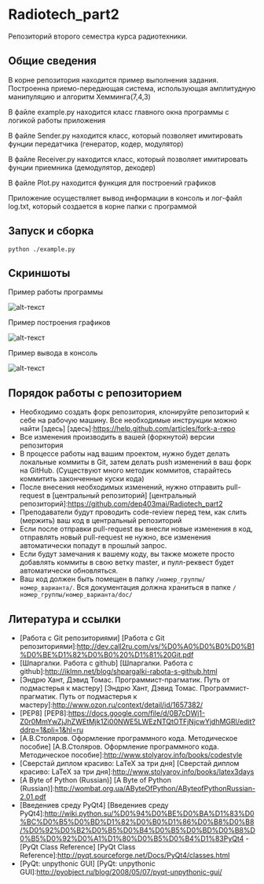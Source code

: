Radiotech_part2
===============

Репозиторий второго семестра курса радиотехники.

Общие сведения
--------------

В корне репозитория находится пример выполнения задания. Построенна приемо-передающая система, использующая амплитудную манипуляцию и алгоритм Хемминга(7,4,3)

В файле example.py находится класс главного окна программы с логикой работы приложения

В файле Sender.py находится класс, который позволяет имитировать фунции передатчика (генератор, кодер, модулятор)

В файле Receiver.py находится класс, который позволяет имитировать фунции приемника (демодулятор, декодер)

В файле Plot.py находится функция для построений графиков

Приложение осуществляет вывод информации в консоль и лог-файл log.txt, который создается в корне папки с программой

Запуск и сборка
---------------

```python ./example.py```

Скриншоты
----------

Пример работы программы

![alt-текст](https://github.com/dep403mai/Radiotech_part2/blob/master/ScreenshotMainWindow.png "Пример работы программы")

Пример построения графиков

![alt-текст](https://github.com/dep403mai/Radiotech_part2/blob/master/ScreenshotPlot.png "Пример построения графиков")

Пример вывода в консоль

![alt-текст](https://github.com/dep403mai/Radiotech_part2/blob/master/ScreenshotConsole.png "Пример вывода в консоль")

Порядок работы с репозиторием
------------------------------
- Необходимо создать форк репозитория, клонируйте репозиторий к себе на рабочую машину. Все необходимые инструкции можно найти [здесь]
[здесь]:https://help.github.com/articles/fork-a-repo
- Все изменения производить в вашей (форкнутой) версии репозитория
- В процессе работы над вашим проектом, нужно будет делать локальные коммиты в Git, затем делать push изменений в ваш форк на GitHub. (Существуют много методик коммитов, старайтесь коммитить законченные куски кода)
- После внесения необходимых изменений, нужно отправить pull-request в [центральный репозиторий]
[центральный репозиторий]:https://github.com/dep403mai/Radiotech_part2
- Преподаватели будут проводить code-review перед тем, как слить (мержить) ваш код в центральный репозиторий
- Если после отправки pull-request вы внесли новые изменения в код, отправлять новый pull-request не нужно, все изменения автоматически попадут в прошлый запрос. 
- Если будут замечания к вашему коду, вы также можете просто добавлять коммиты в свою ветку master, и пулл-реквест будет автоматически обновляться.
- Ваш код должен быть помещен в папку `/номер_группы/номер_варианта/`. Вся документация должна храниться в папке `/номер_группы/номер_варианта/doc/`

Литература и ссылки
-------------------
- [Работа с Git репозиториями]
[Работа с Git репозиториями]:http://dev.call2ru.com/vs/%D0%A0%D0%B0%D0%B1%D0%BE%D1%82%D0%B0%20%D1%81%20Git.pdf
- [Шпаргалки. Работа с github]
[Шпаргалки. Работа с github]:http://iklmn.net/blog/shpargalki-rabota-s-github.html
- [Эндрю Хант, Дэвид Томас. Программист-прагматик. Путь от подмастерья к мастеру]
[Эндрю Хант, Дэвид Томас. Программист-прагматик. Путь от подмастерья к мастеру]:http://www.ozon.ru/context/detail/id/1657382/
- [PEP8]
[PEP8]:https://docs.google.com/file/d/0B7cDWj1-Z0r0MmYwZjJhZWEtMjk1Zi00NWE5LWEzNTQtOTFjNjcwYjdhMGRl/edit?ddrp=1&pli=1&hl=ru
- [А.В.Столяров. Оформление программного кода. Методическое пособие]
[А.В.Столяров. Оформление программного кода. Методическое пособие]:http://www.stolyarov.info/books/codestyle
 - [Сверстай диплом красиво: LaTeX за три дня]
 [Сверстай диплом красиво: LaTeX за три дня]:http://www.stolyarov.info/books/latex3days
- [A Byte of Python (Russian)]
[A Byte of Python (Russian)]:http://wombat.org.ua/AByteOfPython/AByteofPythonRussian-2.01.pdf
- [Введениев среду PyQt4]
[Введениев среду PyQt4]:http://wiki.python.su/%D0%94%D0%BE%D0%BA%D1%83%D0%BC%D0%B5%D0%BD%D1%82%D0%B0%D1%86%D0%B8%D0%B8/%D0%92%D0%B2%D0%B5%D0%B4%D0%B5%D0%BD%D0%B8%D0%B5%D0%92%D0%A1%D1%80%D0%B5%D0%B4%D1%83PyQt4
-[PyQt Class Reference]
[PyQt Class Reference]:http://pyqt.sourceforge.net/Docs/PyQt4/classes.html
- [PyQt: unpythonic GUI]
[PyQt: unpythonic GUI]:http://pyobject.ru/blog/2008/05/07/pyqt-unpythonic-gui/
